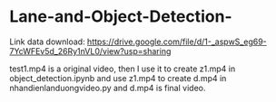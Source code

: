 # Lane-and-Object-Detection-
Link data download: https://drive.google.com/file/d/1-_aspwS_eg69-7YcWFEv5d_26Ry1nVL0/view?usp=sharing



test1.mp4 is a original video, then I use it to create z1.mp4 in object_detection.ipynb and use z1.mp4  to create d.mp4 in nhandienlanduongvideo.py and d.mp4 is final video. 
